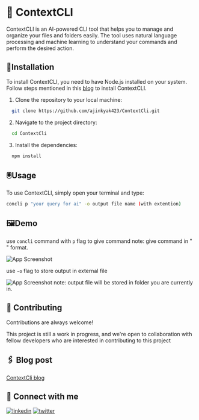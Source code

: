 
# 🧠 ContextCLI

ContextCLI is an AI-powered CLI tool that helps you to manage and organize your files and folders easily. The tool uses natural language processing and machine learning to understand your commands and perform the desired action.


## 💾Installation

To install ContextCLI, you need to have Node.js installed on your system. Follow steps mentioned in this [blog](https://ajinkyak423.hashnode.dev/contextcli) to install ContextCLI. 

1) Clone the repository to your local machine:

```bash
  git clone https://github.com/ajinkyak423/ContextCli.git

```
2) Navigate to the project directory:


```bash
  cd ContextCli

```

3) Install the dependencies:

```bash
  npm install

```
## 🖲️Usage
To use ContextCLI, simply open your terminal and type:

```bash 
concli p "your query for ai" -o output file name (with extention)
```
## 🖼️Demo

use `concli` command with `p` flag to give command 
note: give command in " " format.  

![App Screenshot](https://file.notion.so/f/s/754de913-3dc6-43c8-a16f-5447bd33f496/Untitled.png?id=18a55d62-84f0-425b-a32d-263033ed0fa0&table=block&spaceId=25f57f12-f918-48ed-9833-001e1a444472&expirationTimestamp=1681729206749&signature=n4-npMoI54RfuR1rYTRw2rn70cqxjVZd7uncAO_Dza4&downloadName=Untitled.png)


use `-o` flag to store output in external file 

![App Screenshot](https://file.notion.so/f/s/3435c907-d255-4fd1-89fa-2dfe9c5811ea/Untitled.png?id=6bf8ad09-630a-42df-a679-615aaa3f0b0b&table=block&spaceId=25f57f12-f918-48ed-9833-001e1a444472&expirationTimestamp=1681729560443&signature=qNJsoS2gkM7MQyBaKMSiMHPJoFIG8wvFeha4MUem92Q&downloadName=Untitled.png)
note: output file will be stored in folder you are currently in.



## 🚩 Contributing

Contributions are always welcome!

This project is still a work in progress, and we're open to collaboration with fellow developers who are interested in contributing to this project



## 🖇️ Blog post

[ContextCli blog](https://ajinkyak423.hashnode.dev/contextcli)


## 🚀 Connect with me 
[![linkedin](https://img.shields.io/badge/linkedin-0A66C2?style=for-the-badge&logo=linkedin&logoColor=white)](https://www.linkedin.com/in/ajinkya-kumbhar-0a439b202/)
[![twitter](https://img.shields.io/badge/twitter-1DA1F2?style=for-the-badge&logo=twitter&logoColor=white)](https://twitter.com/ajinkyak423)

